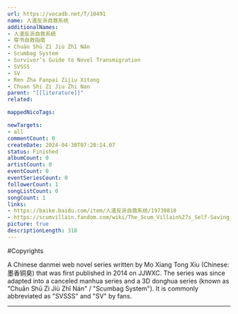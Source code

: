 ```yaml
---
url: https://vocadb.net/T/10491
name: 人渣反派自救系统
additionalNames: 
- 人渣反派自救系統
- 穿书自救指南
- Chuān Shū Zì Jiù Zhǐ Nán
- Scumbag System
- Survivor’s Guide to Novel Transmigration
- SVSSS
- SV
- Ren Zha Fanpai Zijiu Xitong
- Chuan Shi Zi Jiu Zhi Nan
parent: "[[literature]]"
related:

mappedNicoTags:

newTargets:
- all
commentCount: 0
createDate: 2024-04-30T07:20:14.07
status: Finished
albumCount: 0
artistCount: 0
eventCount: 0
eventSeriesCount: 0
followerCount: 1
songListCount: 0
songCount: 1
links: 
- https://baike.baidu.com/item/人渣反派自救系统/19730810
- https://scumvillain.fandom.com/wiki/The_Scum_Villain%27s_Self-Saving_System_Wiki
picture: true
descriptionLength: 318
---
```


#Copyrights

A Chinese danmei web novel series written by Mo Xiang Tong Xiu (Chinese: 墨香铜臭) that was first published in 2014 on JJWXC. The series was since adapted into a canceled manhua series and a 3D donghua series (known as "Chuān Shū Zì Jiù Zhǐ Nán" / "Scumbag System"). It is commonly abbreviated as "SVSSS" and "SV" by fans.

---

